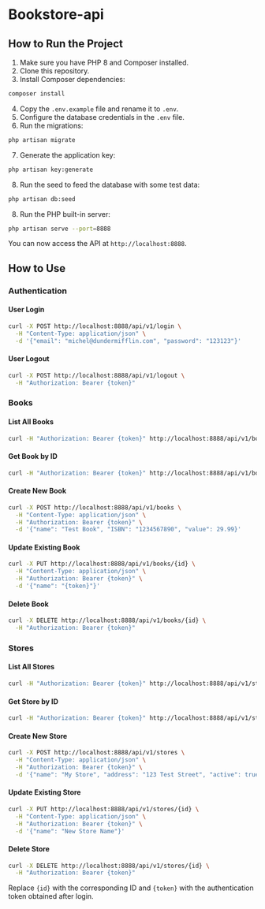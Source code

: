 # Bookstore-api

## How to Run the Project

1. Make sure you have PHP 8 and Composer installed.
2. Clone this repository.
3. Install Composer dependencies:

```bash
composer install
```

4. Copy the `.env.example` file and rename it to `.env`.
5. Configure the database credentials in the `.env` file.
6. Run the migrations:

```bash
php artisan migrate
```

7. Generate the application key:

```bash
php artisan key:generate
```

8. Run the seed to feed the database with some test data:

```bash
php artisan db:seed
```

8. Run the PHP built-in server:

```bash
php artisan serve --port=8888
```

You can now access the API at `http://localhost:8888`.

## How to Use

### Authentication

#### User Login
```bash
curl -X POST http://localhost:8888/api/v1/login \
  -H "Content-Type: application/json" \
  -d '{"email": "michel@dundermifflin.com", "password": "123123"}'
```

#### User Logout
```bash
curl -X POST http://localhost:8888/api/v1/logout \
  -H "Authorization: Bearer {token}"
```

### Books

#### List All Books
```bash
curl -H "Authorization: Bearer {token}" http://localhost:8888/api/v1/books
```

#### Get Book by ID
```bash
curl -H "Authorization: Bearer {token}" http://localhost:8888/api/v1/books/{id}
```

#### Create New Book
```bash
curl -X POST http://localhost:8888/api/v1/books \
  -H "Content-Type: application/json" \
  -H "Authorization: Bearer {token}" \
  -d '{"name": "Test Book", "ISBN": "1234567890", "value": 29.99}'
```

#### Update Existing Book
```bash
curl -X PUT http://localhost:8888/api/v1/books/{id} \
  -H "Content-Type: application/json" \
  -H "Authorization: Bearer {token}" \
  -d '{"name": "{token}"}'
```

#### Delete Book
```bash
curl -X DELETE http://localhost:8888/api/v1/books/{id} \
  -H "Authorization: Bearer {token}"
```

### Stores

#### List All Stores
```bash
curl -H "Authorization: Bearer {token}" http://localhost:8888/api/v1/stores
```

#### Get Store by ID
```bash
curl -H "Authorization: Bearer {token}" http://localhost:8888/api/v1/stores/{id}
```

#### Create New Store
```bash
curl -X POST http://localhost:8888/api/v1/stores \
  -H "Content-Type: application/json" \
  -H "Authorization: Bearer {token}" \
  -d '{"name": "My Store", "address": "123 Test Street", "active": true}'
```

#### Update Existing Store
```bash
curl -X PUT http://localhost:8888/api/v1/stores/{id} \
  -H "Content-Type: application/json" \
  -H "Authorization: Bearer {token}" \
  -d '{"name": "New Store Name"}'
```

#### Delete Store
```bash
curl -X DELETE http://localhost:8888/api/v1/stores/{id} \
  -H "Authorization: Bearer {token}"
```

Replace `{id}` with the corresponding ID and `{token}` with the authentication token obtained after login.


